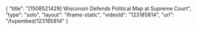 {
    "title": "[1508521429] Wisconsin Defends Political Map at Supreme Court",
    "type": "solo",
    "layout": "iframe-static",
    "videoId": "123185814",
    "url": "\/tvpembed\/123185814"
}